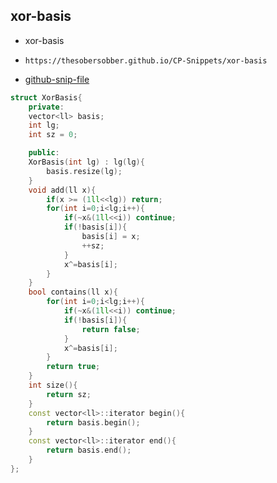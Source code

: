 
## xor-basis

- xor-basis
- ```
  https://thesobersobber.github.io/CP-Snippets/xor-basis
  ```
- [github-snip-file](https://github.com/theSoberSobber/CP-Snippets/blob/main/snippets.json#L3003)

```cpp
struct XorBasis{
    private:
    vector<ll> basis;
    int lg;
    int sz = 0;

    public:
    XorBasis(int lg) : lg(lg){
        basis.resize(lg);
    }
    void add(ll x){
        if(x >= (1ll<<lg)) return;
        for(int i=0;i<lg;i++){
            if(~x&(1ll<<i)) continue;
            if(!basis[i]){
                basis[i] = x;
                ++sz;
            }
            x^=basis[i];
        }
    }
    bool contains(ll x){
        for(int i=0;i<lg;i++){
            if(~x&(1ll<<i)) continue;
            if(!basis[i]){
                return false;
            }
            x^=basis[i];
        }
        return true;
    }
    int size(){
        return sz;
    }
    const vector<ll>::iterator begin(){
        return basis.begin();
    }
    const vector<ll>::iterator end(){
        return basis.end();
    }
};

```
